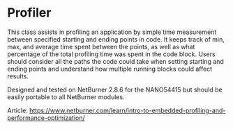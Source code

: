 # Profiler
This class assists in profiling an application by simple time measurement between specified starting and ending points in code. It keeps track of min, max, and average time spent between the points, as well as what percentage of the total profiling time was spent in the code block. Users should consider all the paths the code could take when setting starting and ending points and understand how multiple running blocks could affect results.

Designed and tested on NetBurner 2.8.6 for the NANO54415 but should be easily portable to all NetBurner modules.

Article: https://www.netburner.com/learn/intro-to-embedded-profiling-and-performance-optimization/
